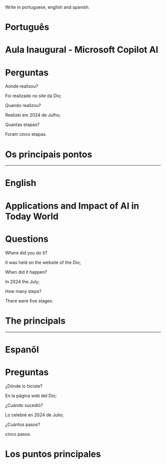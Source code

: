Write in portuguese, english and spanish.

# Português

# Aula Inaugural - Microsoft Copilot AI

# Perguntas

Aonde realizou?

Foi realizado no site da Dio;

Quando realizou?

Realizei em 2024 de Julho;

Quantas etapas?

Foram cinco etapas.

# Os principais pontos


--------------------------------------------------------------------------------------------------------------------------------

# English

# Applications and Impact of AI in  Today World

# Questions

Where did you do it?

It was held on the website of the Dio;

When did it happen?

In 2024 the July;

How many steps?

There were five stages.

# The principals



--------------------------------------------------------------------------------------------------------------------------------

# Espanõl

# 

#  Preguntas

¿Dónde lo hiciste?

En la página web del Dio;

¿Cuándo sucedió?

Lo celebré en 2024 de Julio;

¿Cuántos pasos?

cinco pasos.

# Los puntos principales



